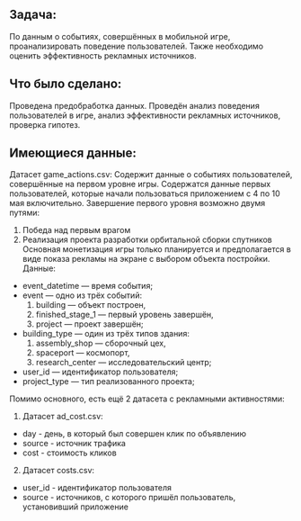## Задача:
По данным о событиях, совершённых в мобильной игре, проанализировать поведение пользователей. Также необходимо оценить эффективность рекламных источников.

## Что было сделано:
Проведена предобработка данных. Проведён анализ поведения пользователей в игре, анализ эффективности рекламных источников, проверка гипотез.

## Имеющиеся данные:
Датасет game_actions.csv:
Содержит данные о событиях пользователей, совершённые на первом уровне игры. Содержатся данные первых пользователей, которые начали пользоваться приложением с 4 по 10 мая включительно. Завершение первого уровня возможно двумя путями:
  1) Победа над первым врагом
  2) Реализация проекта разработки орбитальной сборки спутников
Основная монетизация игры только планируется и предполагается в виде показа рекламы на экране с выбором объекта постройки.
Данные:
  - event_datetime — время события;
  - event — одно из трёх событий:
     1) building — объект построен,
     2) finished_stage_1 — первый уровень завершён,
     3) project — проект завершён;
  - building_type — один из трёх типов здания:
     1) assembly_shop — сборочный цех,
     2) spaceport — космопорт,
     3) research_center — исследовательский центр;
  - user_id — идентификатор пользователя;
  - project_type — тип реализованного проекта;

Помимо основного, есть ещё 2 датасета с рекламными активностями:
1. Датасет ad_cost.csv:
  - day - день, в который был совершен клик по объявлению
  - source - источник трафика
  - cost - стоимость кликов
2. Датасет costs.csv:
  - user_id - идентификатор пользователя
  - source - источников, с которого пришёл пользователь, установивший приложение
